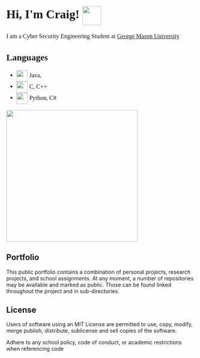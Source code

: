 <div style="font-family: Consolas; font-size: 16px;">

<!-- Lead Section -->

<h1> 
    Hi, I'm Craig!
    <img align="center" src="https://media1.giphy.com/media/v1.Y2lkPTc5MGI3NjExbTVhemg4MG1mbDlkaGF4NWtsYWJhdHdzZnZlY3gx         cmZ2aHd1ZWMxdSZlcD12MV9pbnRlcm5hbF9naWZfYnlfaWQmY3Q9cw/kH1DBkPNyZPOk0BxrM/giphy.gif" width="50">
</h1>


<p>I am a Cyber Security Engineering Student at <a href="https://www.gmu.edu">George Mason University</a>




<!-- Portfolio Information -->

<!--
<style>
.column {
  float: left;
  width: 50%;
}

.row:after {
  content: "";
  display: table;
  clear: both;
}
</style>

<div class="row">
    <div class="column"> -->

<h2>Languages</h2>
        <ul>
            <li> 
                <img align="center" src="https://seeklogo.com/images/J/java-logo-7833D1D21A-seeklogo.com.png" width="30">
                Java, 
            <li>
                <img align="center" src="https://seeklogo.com/images/C/c-language-logo-CE0F92E683-seeklogo.com.png" width="30">
                C, C++
            <li> 
                <img align="center" src="https://seeklogo.com/images/P/python-logo-A32636CAA3-seeklogo.com.png" width="30">
                Python, C#
        </ul>
    <!--
    </div>
    <div class="column">
    -->
        <img src="https://imgur.com/xgFfe17.png" width="350">
    <!--</div>-->
</div>

## Portfolio

<p>This public portfolio contains a combination of personal projects, research projects, and school assignments.
At any moment, a number of repositories may be available and marked as public. Those can be found linked throughout the project and in sub-directories. </p>

<!-- Licensing -->

## License

<p>Users of software using an MIT License are permitted to use, copy, modify, merge publish, distribute, sublicense and sell copies of the software.</p>
<p>Adhere to any school policy, code of conduct, or academic restrictions when referencing code</p>
</div>
